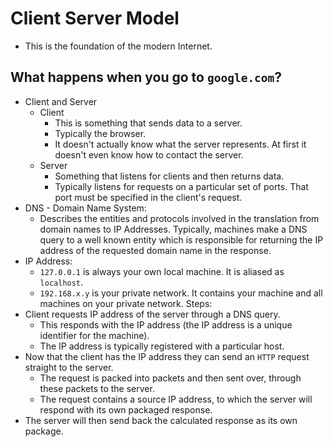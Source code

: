# Client Server Model
- This is the foundation of the modern Internet.
## What happens when you go to `google.com`?
- Client and Server
  - Client
	- This is something that sends data to a server.
	- Typically the browser.
	- It doesn't actually know what the server represents. At first it doesn't even know how to contact the server.
  - Server
	- Something that listens for clients and then returns data.
	- Typically listens for requests on a particular set of ports. That port must be specified in the client's request.
- DNS - Domain Name System:
  - Describes the entities and protocols involved in the translation from domain names to IP Addresses. Typically, machines make a DNS query to a well known entity which is responsible for returning the IP address of the requested domain name in the response.
- IP Address:
  - `127.0.0.1` is always your own local machine. It is aliased as `localhost`.
  - `192.168.x.y` is your private network. It contains your machine and all machines on your private network.
Steps:
- Client requests IP address of the server through a DNS query.
  - This responds with the IP address (the IP address is a unique identifier for the machine).
  - The IP address is typically registered with a particular host.
- Now that the client has the IP address they can send an `HTTP` request straight to the server.
  - The request is packed into packets and then sent over, through these packets to the server.
  - The request contains a source IP address, to which the server will respond with its own packaged response.
- The server will then send back the calculated response as its own package.
